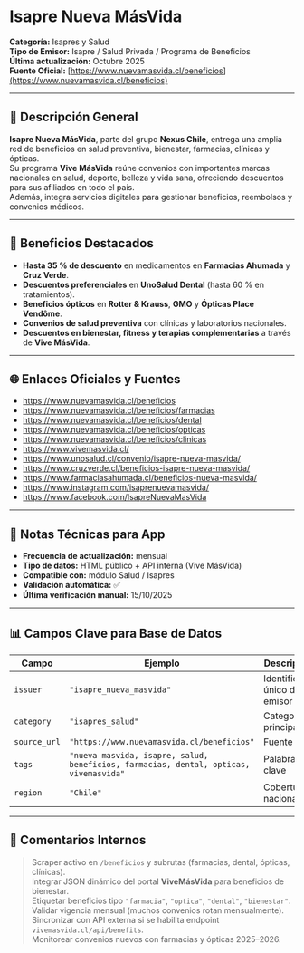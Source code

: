 # Isapre Nueva MásVida

**Categoría:** Isapres y Salud  
**Tipo de Emisor:** Isapre / Salud Privada / Programa de Beneficios  
**Última actualización:** Octubre 2025  
**Fuente Oficial:** [https://www.nuevamasvida.cl/beneficios](https://www.nuevamasvida.cl/beneficios)

---

## 🧾 Descripción General
**Isapre Nueva MásVida**, parte del grupo **Nexus Chile**, entrega una amplia red de beneficios en salud preventiva, bienestar, farmacias, clínicas y ópticas.  
Su programa **Vive MásVida** reúne convenios con importantes marcas nacionales en salud, deporte, belleza y vida sana, ofreciendo descuentos para sus afiliados en todo el país.  
Además, integra servicios digitales para gestionar beneficios, reembolsos y convenios médicos.

---

## 💊 Beneficios Destacados
- **Hasta 35 % de descuento** en medicamentos en **Farmacias Ahumada** y **Cruz Verde**.  
- **Descuentos preferenciales** en **UnoSalud Dental** (hasta 60 % en tratamientos).  
- **Beneficios ópticos** en **Rotter & Krauss**, **GMO** y **Ópticas Place Vendôme**.  
- **Convenios de salud preventiva** con clínicas y laboratorios nacionales.  
- **Descuentos en bienestar, fitness y terapias complementarias** a través de **Vive MásVida**.

---

## 🌐 Enlaces Oficiales y Fuentes
- https://www.nuevamasvida.cl/beneficios  
- https://www.nuevamasvida.cl/beneficios/farmacias  
- https://www.nuevamasvida.cl/beneficios/dental  
- https://www.nuevamasvida.cl/beneficios/opticas  
- https://www.nuevamasvida.cl/beneficios/clinicas  
- https://www.vivemasvida.cl/  
- https://www.unosalud.cl/convenio/isapre-nueva-masvida/  
- https://www.cruzverde.cl/beneficios-isapre-nueva-masvida/  
- https://www.farmaciasahumada.cl/beneficios-nueva-masvida/  
- https://www.instagram.com/isaprenuevamasvida/  
- https://www.facebook.com/IsapreNuevaMasVida  

---

## 🧠 Notas Técnicas para App
- **Frecuencia de actualización:** mensual  
- **Tipo de datos:** HTML público + API interna (Vive MásVida)  
- **Compatible con:** módulo Salud / Isapres  
- **Validación automática:** ✅  
- **Última verificación manual:** 15/10/2025  

---

## 📊 Campos Clave para Base de Datos
| Campo | Ejemplo | Descripción |
|-------|----------|-------------|
| `issuer` | `"isapre_nueva_masvida"` | Identificador único del emisor |
| `category` | `"isapres_salud"` | Categoría principal |
| `source_url` | `"https://www.nuevamasvida.cl/beneficios"` | Fuente base |
| `tags` | `"nueva masvida, isapre, salud, beneficios, farmacias, dental, opticas, vivemasvida"` | Palabras clave |
| `region` | `"Chile"` | Cobertura nacional |

---

## 🧩 Comentarios Internos
> Scraper activo en `/beneficios` y subrutas (farmacias, dental, ópticas, clínicas).  
> Integrar JSON dinámico del portal **ViveMásVida** para beneficios de bienestar.  
> Etiquetar beneficios tipo `"farmacia"`, `"optica"`, `"dental"`, `"bienestar"`.  
> Validar vigencia mensual (muchos convenios rotan mensualmente).  
> Sincronizar con API externa si se habilita endpoint `vivemasvida.cl/api/benefits`.  
> Monitorear convenios nuevos con farmacias y ópticas 2025–2026.
